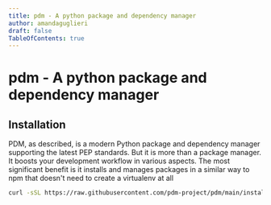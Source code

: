 ```yaml
---
title: pdm - A python package and dependency manager
author: amandaguglieri
draft: false
TableOfContents: true
---
```


# pdm - A python package and dependency manager

## Installation

PDM, as described, is a modern Python package and dependency manager supporting the latest PEP standards. But it is more than a package manager. It boosts your development workflow in various aspects. The most significant benefit is it installs and manages packages in a similar way to npm that doesn't need to create a virtualenv at all

```bash
curl -sSL https://raw.githubusercontent.com/pdm-project/pdm/main/install-pdm.py | python3 -
```

